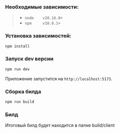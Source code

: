 ### Необходимые зависимости:

> - `node    v20.16.0+`
> - `npm     v10.8.1+`

### Установка зависимостей:

```bash
npm install
```

### Запуск dev версии

```bash
npm run dev
```

Приложение запустится на `http://localhost:5173`.

### Сборка билда

```bash
npm run build
```

### Билд

Итоговый билд будет находится в папке build/client

